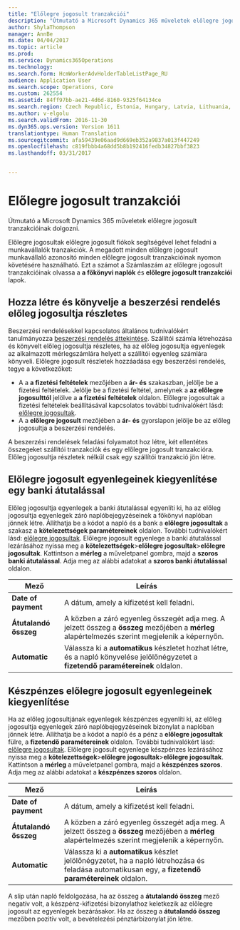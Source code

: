 ```yaml
---
title: "Előlegre jogosult tranzakciói"
description: "Útmutató a Microsoft Dynamics 365 műveletek előlegre jogosult tranzakcióinak dolgozni."
author: ShylaThompson
manager: AnnBe
ms.date: 04/04/2017
ms.topic: article
ms.prod: 
ms.service: Dynamics365Operations
ms.technology: 
ms.search.form: HcmWorkerAdvHolderTableListPage_RU
audience: Application User
ms.search.scope: Operations, Core
ms.custom: 262554
ms.assetid: 84ff97bb-ae21-4d6d-8160-9325f64134ce
ms.search.region: Czech Republic, Estonia, Hungary, Latvia, Lithuania, Poland, Russia
ms.author: v-elgolu
ms.search.validFrom: 2016-11-30
ms.dyn365.ops.version: Version 1611
translationtype: Human Translation
ms.sourcegitcommit: afa59439e06aad9d669eb352a9837a013f447249
ms.openlocfilehash: c819fbbb4a68dd5b8b192416fedb34827bbf3823
ms.lasthandoff: 03/31/2017


---
```


# <a name="advance-holder-transactions"></a>Előlegre jogosult tranzakciói

Útmutató a Microsoft Dynamics 365 műveletek előlegre jogosult tranzakcióinak dolgozni.

Előlegre jogosultak előlegre jogosult fiókok segítségével lehet feladni a munkavállalók tranzakciók. A megadott minden előlegre jogosult munkavállaló azonosító minden előlegre jogosult tranzakcióinak nyomon követésére használható. Ezt a számot a Számlaszám az előlegre jogosult tranzakcióinak olvassa a **a főkönyvi naplók** és **előlegre jogosult tranzakciói** lapok.

## <a name="create-and-post-a-purchase-order-with-advance-holder-details"></a>Hozza létre és könyvelje a beszerzési rendelés előleg jogosultja részletes
Beszerzési rendelésekkel kapcsolatos általános tudnivalókért tanulmányozza [beszerzési rendelés áttekintése](/manufacturing/procurement/purchase-order-overview). Szállítói számla létrehozása és könyvelt előleg jogosultja részletes, ha az előleg jogosultja egyenlegek az alkalmazott mérlegszámlára helyett a szállítói egyenleg számlára könyveli. Előlegre jogosult részletek hozzáadása egy beszerzési rendelés, tegye a következőket:

-   A a **a fizetési feltételek** mezőjében a **ár- és** szakaszban, jelölje be a fizetési feltételek. <!---For more information about **Terms of payment**, see [Define vendor payment terms](http://ax.help.dynamics.com/en/wiki/define-vendor-payment-terms/).-->Jelölje be a fizetési feltétel, amelynek a **az előlegre jogosulttól** jelölve a **a fizetési feltételek** oldalon. Előlegre jogosultak a fizetési feltételek beállításával kapcsolatos további tudnivalókért lásd: [előlegre jogosultak](emea-advance-holders.md).
-   A a **előlegre jogosult** mezőjében a **ár- és** gyorslapon jelölje be az előleg jogosultja a beszerzési rendelés.

A beszerzési rendelések feladási folyamatot hoz létre, két ellentétes összegeket szállítói tranzakciók és egy előlegre jogosult tranzakcióra. Előleg jogosultja részletek nélkül csak egy szállítói tranzakció jön létre.

## <a name="settle-advance-holder-balances-via-a-bank"></a>Előlegre jogosult egyenlegeinek kiegyenlítése egy banki átutalással
Előleg jogosultja egyenlegek a banki átutalással egyenlíti ki, ha az előleg jogosultja egyenlegek záró naplóbejegyzéseinek a főkönyvi naplóban jönnek létre. Állíthatja be a kódot a napló és a bank a **előlegre jogosultak** a szakasz a **kötelezettségek paramétereinek** oldalon. További tudnivalókért lásd: [előlegre jogosultak](emea-advance-holders.md). Előlegre jogosult egyenlege a banki átutalással lezárásához nyissa meg a **kötelezettségek**&gt;**előlegre jogosultak**&gt;**előlegre jogosultak**. Kattintson a **mérleg** a műveletpanel gombra, majd a **szoros banki átutalással**. Adja meg az alábbi adatokat a **szoros banki átutalással** oldalon.

| Mező                    | Leírás |
|------------------------------|-------------------|
| **Date of payment**          | A dátum, amely a kifizetést kell feladni.|
| **Átutalandó összeg** | A közben a záró egyenleg összegét adja meg. A jelzett összeg a **összeg** mezőjében a **mérleg** alapértelmezés szerint megjelenik a képernyőn. |
| **Automatic**                | Válassza ki a **automatikus** készletet hozhat létre, és a napló könyvelése jelölőnégyzetet a **fizetendő paramétereinek** oldalon.|

## <a name="settle-advance-holder-balances-via-cash"></a>Készpénzes előlegre jogosult egyenlegeinek kiegyenlítése
Ha az előleg jogosultjának egyenlegek készpénzes egyenlíti ki, az előleg jogosultja egyenlegek záró naplóbejegyzéseinek bizonylat a naplóban jönnek létre. Állíthatja be a kódot a napló és a pénz a **előlegre jogosultak** fülre, a **fizetendő paramétereinek** oldalon. További tudnivalókért lásd: [előlegre jogosultak](emea-advance-holders.md). Előlegre jogosult egyenlege készpénzes lezárásához nyissa meg a **kötelezettségek**&gt;**előlegre jogosultak**&gt;**előlegre jogosultak**. Kattintson a **mérleg** a műveletpanel gombra, majd a **készpénzes szoros**. Adja meg az alábbi adatokat a **készpénzes szoros** oldalon.

| Mező                    | Leírás
|------------------------------|-----------------|
| **Date of payment**          | A dátum, amely a kifizetést kell feladni.|
| **Átutalandó összeg** | A közben a záró egyenleg összegét adja meg. A jelzett összeg a **összeg** mezőjében a **mérleg** alapértelmezés szerint megjelenik a képernyőn. |
| **Automatic**                | Válassza ki a **automatikus** készlet jelölőnégyzetet, ha a napló létrehozása és feladása automatikusan egy, a **fizetendő paramétereinek** oldalon.     |

A slip után napló feldolgozása, ha az összeg a **átutalandó összeg** mező negatív volt, a készpénz-kifizetési bizonylathoz keletkezik az előlegre jogosult az egyenlegek bezárásakor. Ha az összeg a **átutalandó összeg** mezőben pozitív volt, a bevételezési pénztárbizonylat jön létre.


